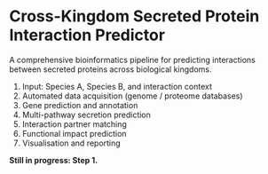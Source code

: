 # Cross-Kingdom Secreted Protein Interaction Predictor

A comprehensive bioinformatics pipeline for predicting interactions between secreted proteins across biological kingdoms.

1) Input: Species A, Species B, and interaction context
2) Automated data acquisition (genome / proteome databases)
3) Gene prediction and annotation
4) Multi-pathway secretion prediction
5) Interaction partner matching
6) Functional impact prediction
7) Visualisation and reporting

**Still in progress: Step 1.**
